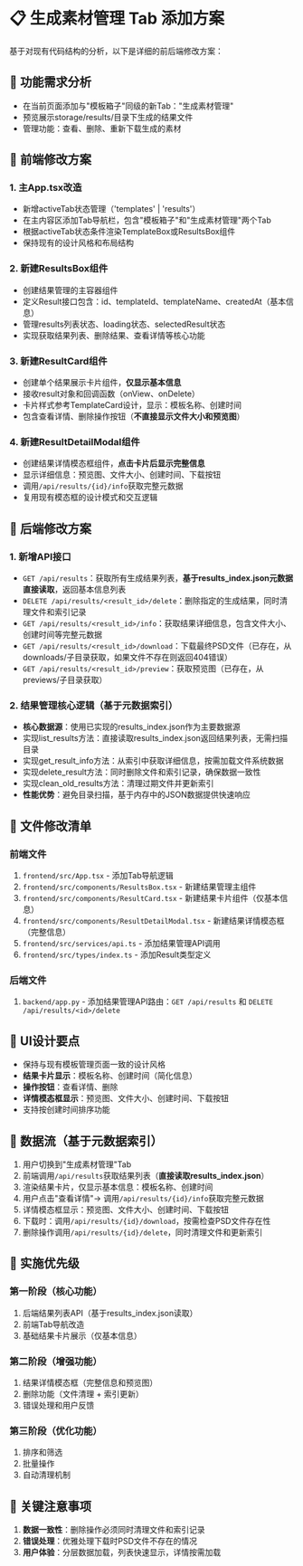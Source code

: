 # 📋 **生成素材管理** Tab 添加方案

基于对现有代码结构的分析，以下是详细的前后端修改方案：

## 🎯 **功能需求分析**
- 在当前页面添加与"模板箱子"同级的新Tab："生成素材管理"
- 预览展示storage/results/目录下生成的结果文件
- 管理功能：查看、删除、重新下载生成的素材

## 🔧 **前端修改方案**

### 1. **主App.tsx改造**
- 新增activeTab状态管理（'templates' | 'results'）
- 在主内容区添加Tab导航栏，包含"模板箱子"和"生成素材管理"两个Tab
- 根据activeTab状态条件渲染TemplateBox或ResultsBox组件
- 保持现有的设计风格和布局结构

### 2. **新建ResultsBox组件**
- 创建结果管理的主容器组件
- 定义Result接口包含：id、templateId、templateName、createdAt（基本信息）
- 管理results列表状态、loading状态、selectedResult状态
- 实现获取结果列表、删除结果、查看详情等核心功能

### 3. **新建ResultCard组件**
- 创建单个结果展示卡片组件，**仅显示基本信息**
- 接收result对象和回调函数（onView、onDelete）
- 卡片样式参考TemplateCard设计，显示：模板名称、创建时间
- 包含查看详情、删除操作按钮（**不直接显示文件大小和预览图**）

### 4. **新建ResultDetailModal组件**
- 创建结果详情模态框组件，**点击卡片后显示完整信息**
- 显示详细信息：预览图、文件大小、创建时间、下载按钮
- 调用`/api/results/{id}/info`获取完整元数据
- 复用现有模态框的设计模式和交互逻辑

## 🔧 **后端修改方案**

### 1. **新增API接口**
- `GET /api/results`：获取所有生成结果列表，**基于results_index.json元数据直接读取**，返回基本信息列表
- `DELETE /api/results/<result_id>/delete`：删除指定的生成结果，同时清理文件和索引记录
- `GET /api/results/<result_id>/info`：获取结果详细信息，包含文件大小、创建时间等完整元数据
- `GET /api/results/<result_id>/download`：下载最终PSD文件（已存在，从downloads/子目录获取，如果文件不存在则返回404错误）
- `GET /api/results/<result_id>/preview`：获取预览图（已存在，从previews/子目录获取）

### 2. **结果管理核心逻辑（基于元数据索引）**
- **核心数据源**：使用已实现的results_index.json作为主要数据源
- 实现list_results方法：直接读取results_index.json返回结果列表，无需扫描目录
- 实现get_result_info方法：从索引中获取详细信息，按需加载文件系统数据
- 实现delete_result方法：同时删除文件和索引记录，确保数据一致性
- 实现clean_old_results方法：清理过期文件并更新索引
- **性能优势**：避免目录扫描，基于内存中的JSON数据提供快速响应


## 📁 **文件修改清单**

### **前端文件**
1. `frontend/src/App.tsx` - 添加Tab导航逻辑
2. `frontend/src/components/ResultsBox.tsx` - 新建结果管理主组件
3. `frontend/src/components/ResultCard.tsx` - 新建结果卡片组件（仅基本信息）
4. `frontend/src/components/ResultDetailModal.tsx` - 新建结果详情模态框（完整信息）
5. `frontend/src/services/api.ts` - 添加结果管理API调用
6. `frontend/src/types/index.ts` - 添加Result类型定义

### **后端文件**
1. `backend/app.py` - 添加结果管理API路由：`GET /api/results` 和 `DELETE /api/results/<id>/delete`

## 🎨 **UI设计要点**
- 保持与现有模板管理页面一致的设计风格
- **结果卡片显示**：模板名称、创建时间（简化信息）
- **操作按钮**：查看详情、删除
- **详情模态框显示**：预览图、文件大小、创建时间、下载按钮
- 支持按创建时间排序功能

## 🔄 **数据流（基于元数据索引）**
1. 用户切换到"生成素材管理"Tab
2. 前端调用`/api/results`获取结果列表（**直接读取results_index.json**）
3. 渲染结果卡片，仅显示基本信息：模板名称、创建时间
4. 用户点击"查看详情"→ 调用`/api/results/{id}/info`获取完整元数据
5. 详情模态框显示：预览图、文件大小、创建时间、下载按钮
6. 下载时：调用`/api/results/{id}/download`，按需检查PSD文件存在性
7. 删除操作调用`/api/results/{id}/delete`，同时清理文件和更新索引



## 🚀 **实施优先级**

### **第一阶段（核心功能）**
1. 后端结果列表API（基于results_index.json读取）
2. 前端Tab导航改造
3. 基础结果卡片展示（仅基本信息）

### **第二阶段（增强功能）**
1. 结果详情模态框（完整信息和预览图）
2. 删除功能（文件清理 + 索引更新）
3. 错误处理和用户反馈

### **第三阶段（优化功能）**
1. 排序和筛选
2. 批量操作
3. 自动清理机制



## 📝 **关键注意事项**

1. **数据一致性**：删除操作必须同时清理文件和索引记录
2. **错误处理**：优雅处理下载时PSD文件不存在的情况
3. **用户体验**：分层数据加载，列表快速显示，详情按需加载